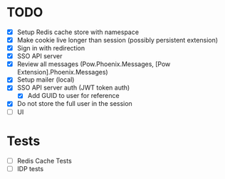 # TODO

- [x] Setup Redis cache store with namespace
- [x] Make cookie live longer than session (possibly persistent extension)
- [x] Sign in with redirection
- [x] SSO API server
- [x] Review all messages (Pow.Phoenix.Messages, [Pow Extension].Phoenix.Messages)
- [x] Setup mailer (local)
- [x] SSO API server auth (JWT token auth)
  - [x] Add GUID to user for reference
- [x] Do not store the full user in the session
- [ ] UI

# Tests
- [ ] Redis Cache Tests
- [ ] IDP tests

